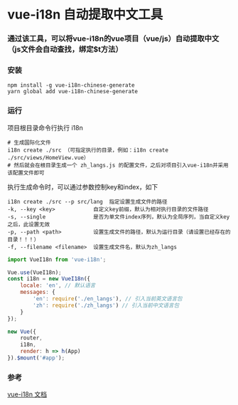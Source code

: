 # vue-i18n 自动提取中文工具

###  通过该工具，可以将vue-i18n的vue项目（vue/js）自动提取中文（js文件会自动查找，绑定$t方法）
### 安装
```
npm install -g vue-i18n-chinese-generate
yarn global add vue-i18n-chinese-generate
```
### 运行

项目根目录命令行执行 i18n
```
# 生成国际化文件
i18n create ./src （可指定执行的目录，例如：i18n create ./src/views/HomeView.vue）
# 然后就会在根目录生成一个 zh_langs.js 的配置文件，之后对项目引入vue-i18n并采用该配置文件即可
```

执行生成命令时，可以通过参数控制key和index，如下
```
i18n create ./src --p src/lang  指定设置生成文件的路径
-k, --key <key>            自定义key前缀，默认为相对执行目录的文件路径
-s, --single               是否为单文件index序列，默认为全局序列，当自定义key之后，此设置无效
-p, --path <path>          设置生成文件的路径，默认为运行目录（请设置已经存在的目录！！！）
-f, --filename <filename>  设置生成文件名，默认为zh_langs
```

```javascript
import VueI18n from 'vue-i18n';

Vue.use(VueI18n);
const i18n = new VueI18n({
	locale: 'en', // 默认语言
	messages: {
		'en': require('./en_langs'), // 引入当前英文语言包
		'zh': require('./zh_langs') // 引入当前中文语言包
	}
});

new Vue({
	router,
	i18n,
	render: h => h(App)
}).$mount('#app');
```

### 参考
[vue-i18n 文档](https://kazupon.github.io/vue-i18n/)
